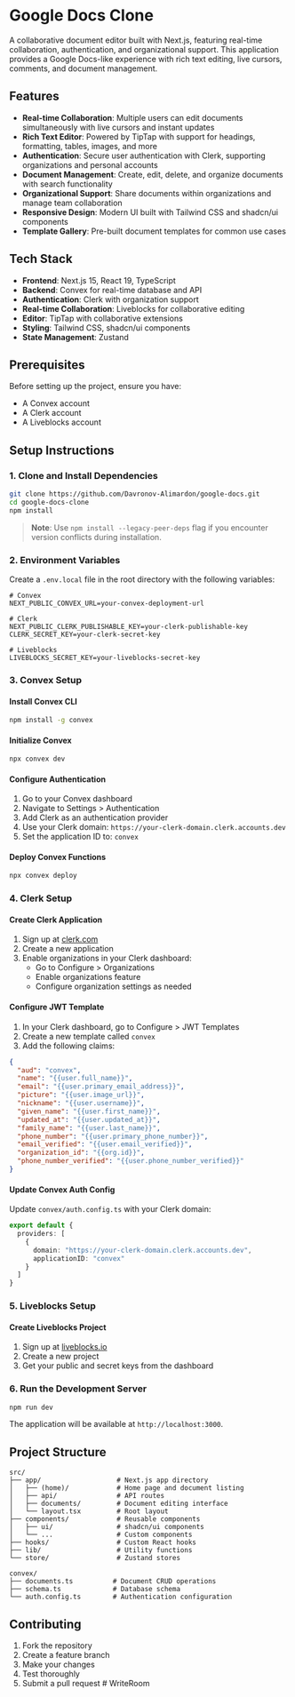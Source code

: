 # Google Docs Clone

A collaborative document editor built with Next.js, featuring real-time collaboration, authentication, and organizational support. This application provides a Google Docs-like experience with rich text editing, live cursors, comments, and document management.

## Features

- **Real-time Collaboration**: Multiple users can edit documents simultaneously with live cursors and instant updates
- **Rich Text Editor**: Powered by TipTap with support for headings, formatting, tables, images, and more
- **Authentication**: Secure user authentication with Clerk, supporting organizations and personal accounts
- **Document Management**: Create, edit, delete, and organize documents with search functionality
- **Organizational Support**: Share documents within organizations and manage team collaboration
- **Responsive Design**: Modern UI built with Tailwind CSS and shadcn/ui components
- **Template Gallery**: Pre-built document templates for common use cases

## Tech Stack

- **Frontend**: Next.js 15, React 19, TypeScript
- **Backend**: Convex for real-time database and API
- **Authentication**: Clerk with organization support
- **Real-time Collaboration**: Liveblocks for collaborative editing
- **Editor**: TipTap with collaborative extensions
- **Styling**: Tailwind CSS, shadcn/ui components
- **State Management**: Zustand

## Prerequisites

Before setting up the project, ensure you have:

- A Convex account
- A Clerk account
- A Liveblocks account

## Setup Instructions

### 1. Clone and Install Dependencies

```bash
git clone https://github.com/Davronov-Alimardon/google-docs.git
cd google-docs-clone
npm install
```

> **Note**: Use `npm install --legacy-peer-deps` flag if you encounter version conflicts during installation.

### 2. Environment Variables

Create a `.env.local` file in the root directory with the following variables:

```env
# Convex
NEXT_PUBLIC_CONVEX_URL=your-convex-deployment-url

# Clerk
NEXT_PUBLIC_CLERK_PUBLISHABLE_KEY=your-clerk-publishable-key
CLERK_SECRET_KEY=your-clerk-secret-key

# Liveblocks
LIVEBLOCKS_SECRET_KEY=your-liveblocks-secret-key
```

### 3. Convex Setup

#### Install Convex CLI
```bash
npm install -g convex
```

#### Initialize Convex
```bash
npx convex dev
```

#### Configure Authentication
1. Go to your Convex dashboard
2. Navigate to Settings > Authentication
3. Add Clerk as an authentication provider
4. Use your Clerk domain: `https://your-clerk-domain.clerk.accounts.dev`
5. Set the application ID to: `convex`

#### Deploy Convex Functions
```bash
npx convex deploy
```

### 4. Clerk Setup

#### Create Clerk Application
1. Sign up at [clerk.com](https://clerk.com)
2. Create a new application
3. Enable organizations in your Clerk dashboard:
   - Go to Configure > Organizations
   - Enable organizations feature
   - Configure organization settings as needed

#### Configure JWT Template
1. In your Clerk dashboard, go to Configure > JWT Templates
2. Create a new template called `convex`
3. Add the following claims:
```json
{
  "aud": "convex",
  "name": "{{user.full_name}}",
  "email": "{{user.primary_email_address}}",
  "picture": "{{user.image_url}}",
  "nickname": "{{user.username}}",
  "given_name": "{{user.first_name}}",
  "updated_at": "{{user.updated_at}}",
  "family_name": "{{user.last_name}}",
  "phone_number": "{{user.primary_phone_number}}",
  "email_verified": "{{user.email_verified}}",
  "organization_id": "{{org.id}}",
  "phone_number_verified": "{{user.phone_number_verified}}"
}
```

#### Update Convex Auth Config
Update `convex/auth.config.ts` with your Clerk domain:
```typescript
export default {
  providers: [
    {
      domain: "https://your-clerk-domain.clerk.accounts.dev",
      applicationID: "convex"
    }
  ]
}
```

### 5. Liveblocks Setup

#### Create Liveblocks Project
1. Sign up at [liveblocks.io](https://liveblocks.io)
2. Create a new project
3. Get your public and secret keys from the dashboard

### 6. Run the Development Server

```bash
npm run dev
```

The application will be available at `http://localhost:3000`.

## Project Structure

```
src/
├── app/                   # Next.js app directory
│   ├── (home)/            # Home page and document listing
│   ├── api/               # API routes
│   ├── documents/         # Document editing interface
│   └── layout.tsx         # Root layout
├── components/            # Reusable components
│   ├── ui/                # shadcn/ui components
│   └── ...                # Custom components
├── hooks/                 # Custom React hooks
├── lib/                   # Utility functions
└── store/                 # Zustand stores

convex/
├── documents.ts          # Document CRUD operations
├── schema.ts             # Database schema
└── auth.config.ts        # Authentication configuration
```

## Contributing

1. Fork the repository
2. Create a feature branch
3. Make your changes
4. Test thoroughly
5. Submit a pull request
#   W r i t e R o o m  
 
